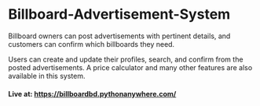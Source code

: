 # Billboard-Advertisement-System

Billboard owners can post advertisements with pertinent details, and customers can confirm
which billboards they need.

Users can create and update their profiles, search, and confirm from the posted advertisements.
A price calculator and many other features are also available in this system.

#### Live at:  https://billboardbd.pythonanywhere.com/
